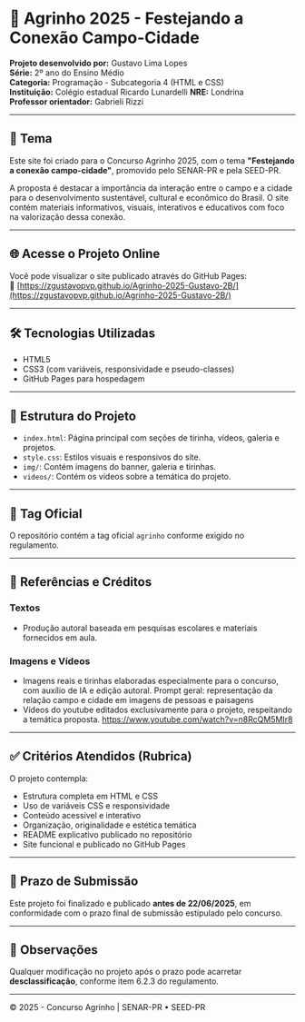 # 🌾 Agrinho 2025 - Festejando a Conexão Campo-Cidade

**Projeto desenvolvido por:** Gustavo Lima Lopes  
**Série:** 2º ano do Ensino Médio  
**Categoria:** Programação - Subcategoria 4 (HTML e CSS)  
**Instituição:** Colégio estadual Ricardo Lunardelli
**NRE:** Londrina  
**Professor orientador:** Gabrieli Rizzi 

---

## 🎯 Tema
Este site foi criado para o Concurso Agrinho 2025, com o tema **"Festejando a conexão campo-cidade"**, promovido pelo SENAR-PR e pela SEED-PR.

A proposta é destacar a importância da interação entre o campo e a cidade para o desenvolvimento sustentável, cultural e econômico do Brasil. O site contém materiais informativos, visuais, interativos e educativos com foco na valorização dessa conexão.

---

## 🌐 Acesse o Projeto Online
Você pode visualizar o site publicado através do GitHub Pages:  
🔗 [https://zgustavopvp.github.io/Agrinho-2025-Gustavo-2B/](https://zgustavopvp.github.io/Agrinho-2025-Gustavo-2B/)

---

## 🛠 Tecnologias Utilizadas
- HTML5
- CSS3 (com variáveis, responsividade e pseudo-classes)
- GitHub Pages para hospedagem

---

## 📁 Estrutura do Projeto
- `index.html`: Página principal com seções de tirinha, vídeos, galeria e projetos.
- `style.css`: Estilos visuais e responsivos do site.
- `img/`: Contém imagens do banner, galeria e tirinhas.
- `videos/`: Contém os vídeos sobre a temática do projeto.

---

## 🔖 Tag Oficial
O repositório contém a tag oficial `agrinho` conforme exigido no regulamento.

---

## 📜 Referências e Créditos

### Textos
- Produção autoral baseada em pesquisas escolares e materiais fornecidos em aula.

### Imagens e Vídeos
- Imagens reais e tirinhas elaboradas especialmente para o concurso, com auxílio de IA e edição autoral. Prompt geral: representação da relação campo e cidade em imagens de pessoas e paisagens
- Vídeos do youtube editados exclusivamente para o projeto, respeitando a temática proposta. https://www.youtube.com/watch?v=n8RcQM5MIr8

---

## ✅ Critérios Atendidos (Rubrica)

O projeto contempla:
- Estrutura completa em HTML e CSS
- Uso de variáveis CSS e responsividade
- Conteúdo acessível e interativo
- Organização, originalidade e estética temática
- README explicativo publicado no repositório
- Site funcional e publicado no GitHub Pages

---

## 📅 Prazo de Submissão
Este projeto foi finalizado e publicado **antes de 22/06/2025**, em conformidade com o prazo final de submissão estipulado pelo concurso.

---

## 📌 Observações
Qualquer modificação no projeto após o prazo pode acarretar **desclassificação**, conforme item 6.2.3 do regulamento.

---

© 2025 - Concurso Agrinho | SENAR-PR • SEED-PR
